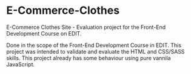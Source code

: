 # E-Commerce-Clothes
E-Commerce Clothes Site - Evaluation project for the Front-End Development Course on EDIT.

Done in the scope of the Front-End Development Course in EDIT. This project was intended to validate and evaluate 
the HTML and CSS/SASS skills. 
This project already has some behaviour using pure vannila JavaScript.

